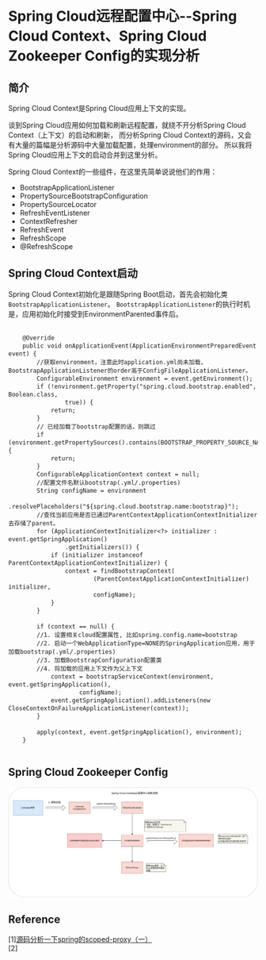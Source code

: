 # Spring Cloud远程配置中心--Spring Cloud Context、Spring Cloud Zookeeper Config的实现分析

## 简介

Spring Cloud Context是Spring Cloud应用上下文的实现。

谈到Spring Cloud应用如何加载和刷新远程配置，就绕不开分析Spring Cloud Context（上下文）的启动和刷新，
而分析Spring Cloud Context的源码，又会有大量的篇幅是分析源码中大量加载配置，处理environment的部分。
所以我将Spring Cloud应用上下文的启动合并到这里分析。

Spring Cloud Context的一些组件，在这里先简单说说他们的作用：
* BootstrapApplicationListener
* PropertySourceBootstrapConfiguration
* PropertySourceLocator
* RefreshEventListener
* ContextRefresher
* RefreshEvent
* RefreshScope
* @RefreshScope

## Spring Cloud Context启动


Spring Cloud Context初始化是跟随Spring Boot启动，首先会初始化类`BootstrapApplicationListener`。
`BootstrapApplicationListener`的执行时机是，应用初始化时接受到EnvironmentParented事件后。
~~~

	@Override
	public void onApplicationEvent(ApplicationEnvironmentPreparedEvent event) {
	    //获取environment，注意此时application.yml尚未加载，BootstrapApplicationListener的order高于ConfigFileApplicationListener。
		ConfigurableEnvironment environment = event.getEnvironment();
		if (!environment.getProperty("spring.cloud.bootstrap.enabled", Boolean.class,
				true)) {
			return;
		}
		// 已经加载了bootstrap配置的话，则跳过
		if (environment.getPropertySources().contains(BOOTSTRAP_PROPERTY_SOURCE_NAME)) {
			return;
		}
		ConfigurableApplicationContext context = null;
		//配置文件名默认bootstrap(.yml/.properties)
		String configName = environment
				.resolvePlaceholders("${spring.cloud.bootstrap.name:bootstrap}");
        //查找当前应用是否已通过ParentContextApplicationContextInitializer去存储了parent。
		for (ApplicationContextInitializer<?> initializer : event.getSpringApplication()
				.getInitializers()) {
			if (initializer instanceof ParentContextApplicationContextInitializer) {
				context = findBootstrapContext(
						(ParentContextApplicationContextInitializer) initializer,
						configName);
			}
		}
		
		if (context == null) {
		//1. 设置相关cloud配置属性, 比如spring.config.name=bootstrap
		//2. 启动一个WebApplicationType=NONE的SpringApplication应用，用于加载bootstrap(.yml/.properties)
		//3. 加载BootstrapConfiguration配置类
		//4. 将加载的应用上下文作为父上下文
			context = bootstrapServiceContext(environment, event.getSpringApplication(),
					configName);
			event.getSpringApplication().addListeners(new CloseContextOnFailureApplicationListener(context));
		}

		apply(context, event.getSpringApplication(), environment);
	}
 
~~~





## Spring Cloud Zookeeper Config

![spring-cloud-config-zk-refresh.jpg](spring-cloud-config-zk-refresh.jpg)


## Reference

[1][源码分析一下spring的scoped-proxy（一）](https://juejin.cn/post/6869402006017507335)  
[2][]()  